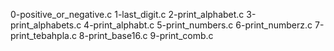 0-positive_or_negative.c 
1-last_digit.c 
2-print_alphabet.c 
3-print_alphabets.c
4-print_alphabt.c 
5-print_numbers.c 
6-print_numberz.c 
7-print_tebahpla.c 
8-print_base16.c 
9-print_comb.c
